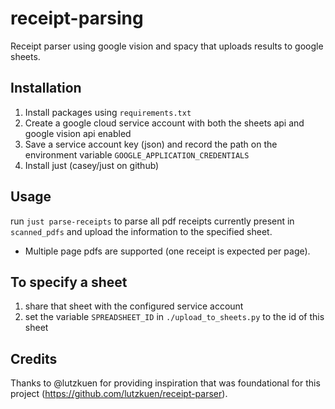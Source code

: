 # receipt-parsing

Receipt parser using google vision and spacy that uploads results to google sheets.

## Installation

1. Install packages using `requirements.txt`
2. Create a google cloud service account with both the sheets api and google vision api enabled
3. Save a service account key (json) and record the path on the environment variable `GOOGLE_APPLICATION_CREDENTIALS`
4. Install just (casey/just on github)

## Usage

run `just parse-receipts` to parse all pdf receipts currently present in `scanned_pdfs` and upload the information to the specified sheet.

- Multiple page pdfs are supported (one receipt is expected per page).

## To specify a sheet

1.  share that sheet with the configured service account
2.  set the variable `SPREADSHEET_ID` in `./upload_to_sheets.py` to the id of this sheet

## Credits
Thanks to @lutzkuen for providing inspiration that was foundational for this project (https://github.com/lutzkuen/receipt-parser).
